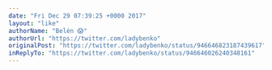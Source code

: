 ```yaml
---
date: "Fri Dec 29 07:39:25 +0000 2017"
layout: "like"
authorName: "Belén 😱"
authorUrl: "https://twitter.com/ladybenko"
originalPost: "https://twitter.com/ladybenko/status/946646823187439617"
inReplyTo: "https://twitter.com/ladybenko/status/946646026240348161"
---
```

